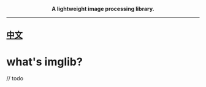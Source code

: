 
<p align="center">
	<strong>A lightweight image processing library.</strong>
</p>

---
[**中文**](README.md)
---

# what's imglib?

// todo
